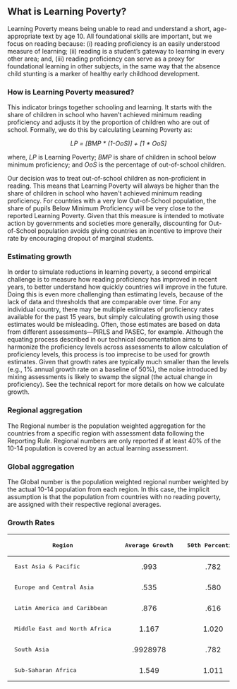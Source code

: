 ## What is Learning Poverty?
Learning Poverty means being unable to read and understand a short, age-appropriate text by age 10. All foundational skills are important, but we focus on reading because: (i) reading proficiency is an easily understood measure of learning; (ii) reading is a student’s gateway to learning in every other area; and, (iii) reading proficiency can serve as a proxy for foundational learning in other subjects, in the same way that the absence child stunting is a marker of healthy early childhood development.

### How is Learning Poverty measured?
This indicator brings together schooling and learning. It starts with the share of children in school who haven’t achieved minimum reading proficiency and adjusts it by the proportion of children who are out of school. Formally, we do this by calculating Learning Poverty as:

_<p align="center"> LP = [BMP * (1-OoS)] + [1 * OoS] </p>_

where, _LP_ is Learning Poverty; _BMP_ is share of children in school below minimum proficiency; and _OoS_ is the percentage of out-of-school children.

Our decision was to treat out-of-school children as non-proficient in reading. This means that Learning Poverty will always be higher than the share of children in school who haven't achieved minimum reading proficiency. For countries with a very low Out-of-School population, the share of pupils Below Minimum Proficiency will be very close to the reported Learning Poverty. Given that this measure is intended to motivate action by governments and societies more generally, discounting for Out-of-School population avoids giving countries an incentive to improve their rate by encouraging dropout of marginal students.

### Estimating growth

In order to simulate reductions in learning poverty, a second empirical challenge is to measure how reading proficiency has improved in recent years, to better understand how quickly countries will improve in the future.  Doing this is even more challenging than estimating levels, because of the lack of data and thresholds that are comparable over time.  For any individual country, there may be multiple estimates of proficiency rates available for the past 15 years, but simply calculating growth using those estimates would be misleading.  Often, those estimates are based on data from different assessments—PIRLS and PASEC, for example.  Although the equating process described in our technical documentation aims to harmonize the proficiency levels across assessments to allow calculation of proficiency levels, this process is too imprecise to be used for growth estimates.  Given that growth rates are typically much smaller than the levels (e.g., 1% annual growth rate on a baseline of 50%), the noise introduced by mixing assessments is likely to swamp the signal (the actual change in proficiency).  See the technical report for more details on how we calculate growth.

### Regional aggregation
The Regional number is the population weighted aggregation for the countries from a specific region with assessment data following the Reporting Rule. Regional numbers are only reported if at least 40% of the 10-14 population is covered by an actual learning assessment.

### Global aggregation
The Global number is the population weighted regional number weighted by the actual 10-14 population from each region. In this case, the implicit assumption is that the population from countries with no reading poverty, are assigned with their respective regional averages.

### Growth Rates
|<pre>  Region </pre> |  <pre>  Average Growth   </pre>     | <pre>   50th Percentile   </pre>        | <pre>  60th Percentile    </pre>        | <pre>  70th Percentile   </pre>        | <pre>   80th Percentile   </pre>       |  <pre>  90th Percentile   </pre>        | <pre>   95th Percentile   </pre>      | <pre>   99th Percentile   </pre>     |
| -----  |	:--------------:  |	:-------------:  |	:--------------:  |	:--------------:  |	:--------------:  |	:--------------:	| :--------------:	| :--------------:  |
|<pre> East Asia & Pacific </pre>| .993    | .782  | 1.094  | 1.481  | 1.836  | 2.320  | 2.580 | 3.120 |
|<pre> Europe and Central Asia </pre>| .535    | .580  | .759   | .994  | 1.251  | 1.509  | 1.509 | 2.244 |
|<pre> Latin America and Caribbean </pre>|  .876   | .616  | .642  | 1.291  | 1.8081  | 2.016  | 2.138 | 3.340 |
|<pre> Middle East and North Africa </pre>| 1.167    | 1.020  | 1.164  | 1.749  | 1.837  | 2.796 | 3.301 | 3.301 |
|<pre> South Asia </pre>| .9928978    | .782  | 1.094  | 1.481 | 1.836   | 2.320  | 2.5807 | 3.120 |
|<pre> Sub-Saharan Africa </pre>|  1.549   | 1.011  | 1.908  | 2.141  | 2.656  | 3.459| 3.883 | 3.883 |
